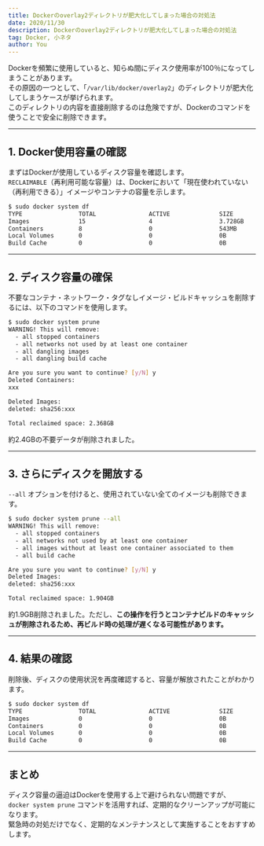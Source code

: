 ```yaml
---
title: Dockerのoverlay2ディレクトリが肥大化してしまった場合の対処法
date: 2020/11/30
description: Dockerのoverlay2ディレクトリが肥大化してしまった場合の対処法
tag: Docker, 小ネタ
author: You
---
```


Dockerを頻繁に使用していると、知らぬ間にディスク使用率が100％になってしまうことがあります。  
その原因の一つとして、「`/var/lib/docker/overlay2`」のディレクトリが肥大化してしまうケースが挙げられます。  
このディレクトリの内容を直接削除するのは危険ですが、Dockerのコマンドを使うことで安全に削除できます。

---

## 1. Docker使用容量の確認

まずはDockerが使用しているディスク容量を確認します。  
`RECLAIMABLE`（再利用可能な容量）は、Dockerにおいて「現在使われていない（再利用できる）」イメージやコンテナの容量を示します。

```bash
$ sudo docker system df
TYPE                TOTAL               ACTIVE              SIZE                RECLAIMABLE
Images              15                  4                   3.728GB             1.904GB (51%)
Containers          8                   0                   543MB               543MB (100%)
Local Volumes       0                   0                   0B                  0B
Build Cache         0                   0                   0B                  0B
```

---

## 2. ディスク容量の確保

不要なコンテナ・ネットワーク・タグなしイメージ・ビルドキャッシュを削除するには、以下のコマンドを使用します。

```bash
$ sudo docker system prune
WARNING! This will remove:
  - all stopped containers
  - all networks not used by at least one container
  - all dangling images
  - all dangling build cache

Are you sure you want to continue? [y/N] y
Deleted Containers:
xxx

Deleted Images:
deleted: sha256:xxx

Total reclaimed space: 2.368GB
```

約2.4GBの不要データが削除されました。

---

## 3. さらにディスクを開放する

`--all` オプションを付けると、使用されていない全てのイメージも削除できます。

```bash
$ sudo docker system prune --all
WARNING! This will remove:
  - all stopped containers
  - all networks not used by at least one container
  - all images without at least one container associated to them
  - all build cache

Are you sure you want to continue? [y/N] y
Deleted Images:
deleted: sha256:xxx

Total reclaimed space: 1.904GB
```

約1.9GB削除されました。ただし、**この操作を行うとコンテナビルドのキャッシュが削除されるため、再ビルド時の処理が遅くなる可能性があります。**

---

## 4. 結果の確認

削除後、ディスクの使用状況を再度確認すると、容量が解放されたことがわかります。

```bash
$ sudo docker system df
TYPE                TOTAL               ACTIVE              SIZE                RECLAIMABLE
Images              0                   0                   0B                  0B
Containers          0                   0                   0B                  0B
Local Volumes       0                   0                   0B                  0B
Build Cache         0                   0                   0B                  0B
```

---

## まとめ

ディスク容量の逼迫はDockerを使用する上で避けられない問題ですが、  
`docker system prune` コマンドを活用すれば、定期的なクリーンアップが可能になります。  
緊急時の対処だけでなく、定期的なメンテナンスとして実施することをおすすめします。
